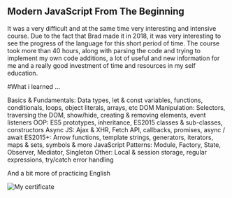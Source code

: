 ## Modern JavaScript From The Beginning

It was a very difficult and at the same time very interesting and intensive course. Due to the fact that Brad made it in 2018, 
it was very interesting to see the progress of the language for this short period of time. The course took more than 40 hours,
along with parsing the code and trying to implement my own code additions, a lot of useful and new information for me
and a really good investment of time and resources in my self education.

#What i learned ...

Basics & Fundamentals: Data types, let & const variables, functions, conditionals, loops, object literals, arrays, etc
DOM Manipulation: Selectors, traversing the DOM, show/hide, creating & removing elements, event listeners
OOP: ES5 prototypes, inheritance, ES2015 classes & sub-classes, constructors
Async JS: Ajax & XHR, Fetch API, callbacks, promises, async / await
ES2015+: Arrow functions, template strings, generators, iterators, maps & sets, symbols & more
JavaScript Patterns: Module, Factory, State, Observer, Mediator, Singleton
Other: Local & session storage, regular expressions, try/catch error handling


And a bit more of practicing English

![My certificate](https://github.com/Ozarko/Modern_JavaScript_Course/blob/master/CertificateOfCompletion.jpg)
